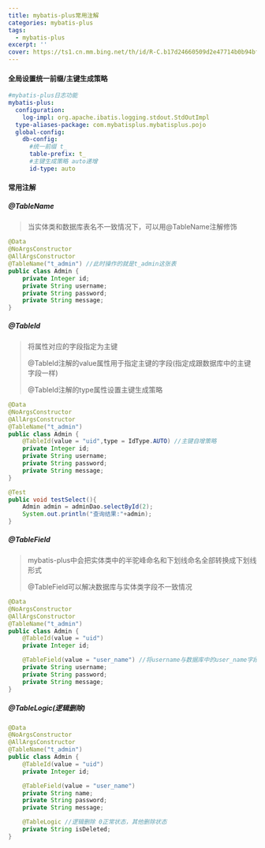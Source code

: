 ```yaml
---
title: mybatis-plus常用注解
categories: mybatis-plus
tags:
  - mybatis-plus
excerpt: ''
cover: https://ts1.cn.mm.bing.net/th/id/R-C.b17d24660509d2e47714b0b94bfc0ebb?rik=X%2fAB0hc50VfHxg&riu=http%3a%2f%2fimg.mm4000.com%2ffile%2f5%2fb6%2f24f356ee2c.jpg&ehk=k3LV0YERgsdechEBWcSzd4eXw8%2f%2b%2bqrYh3OgNfVPpn4%3d&risl=1&pid=ImgRaw&r=0
---
```


#### 全局设置统一前缀/主键生成策略

```yml
#mybatis-plus日志功能
mybatis-plus:
  configuration:
    log-impl: org.apache.ibatis.logging.stdout.StdOutImpl
  type-aliases-package: com.mybatisplus.mybatisplus.pojo
  global-config:
    db-config:
      #统一前缀 t_
      table-prefix: t_
      #主键生成策略 auto递增
      id-type: auto
```

#### 常用注解

##### @TableName

> 当实体类和数据库表名不一致情况下，可以用@TableName注解修饰

```java
@Data
@NoArgsConstructor
@AllArgsConstructor
@TableName("t_admin") //此时操作的就是t_admin这张表
public class Admin {
    private Integer id;
    private String username;
    private String password;
    private String message;
}
```

##### @TableId

> 将属性对应的字段指定为主键
>
> @TableId注解的value属性用于指定主键的字段(指定成跟数据库中的主键字段一样)
>
> @TableId注解的type属性设置主键生成策略

```java
@Data
@NoArgsConstructor
@AllArgsConstructor
@TableName("t_admin")
public class Admin {
    @TableId(value = "uid",type = IdType.AUTO) //主键自增策略
    private Integer id;
    private String username;
    private String password;
    private String message;
}
```

```java
@Test
public void testSelect(){
    Admin admin = adminDao.selectById(2);
    System.out.println("查询结果:"+admin);
}
```

##### @TableField

> mybatis-plus中会把实体类中的半驼峰命名和下划线命名全部转换成下划线形式
>
> @TableField可以解决数据库与实体类字段不一致情况

```java
@Data
@NoArgsConstructor
@AllArgsConstructor
@TableName("t_admin")
public class Admin {
    @TableId(value = "uid")
    private Integer id;

    @TableField(value = "user_name") //将username与数据库中的user_name字段匹配
    private String username;
    private String password;
    private String message;
}
```

##### @TableLogic(逻辑删除)

```java
@Data
@NoArgsConstructor
@AllArgsConstructor
@TableName("t_admin")
public class Admin {
    @TableId(value = "uid")
    private Integer id;

    @TableField(value = "user_name")
    private String name;
    private String password;
    private String message;

    @TableLogic //逻辑删除 0正常状态，其他删除状态
    private String isDeleted;
}
```